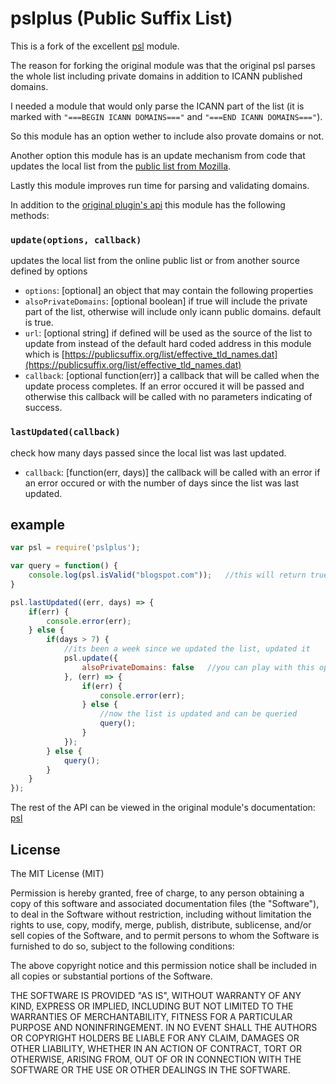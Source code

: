 # pslplus (Public Suffix List)

This is a fork of the excellent [psl](https://www.npmjs.com/package/psl) module.

The reason for forking the original module was that the original psl parses the whole list including private domains in addition to ICANN published domains.

I needed a module that would only parse the ICANN part of the list (it is marked with `"===BEGIN ICANN DOMAINS==="` and `"===END ICANN DOMAINS==="`).

So this module has an option wether to include also provate domains or not.

Another option this module has is an update mechanism from code that updates the local list from the [public list from Mozilla](https://publicsuffix.org/).

Lastly this module improves run time for parsing and validating domains.

In addition to the [original plugin's api](https://www.npmjs.com/package/psl) this module has the following methods:

### `update(options, callback)`

updates the local list from the online public list or from another source defined by options

* `options`: [optional] an object that may contain the following properties
 * `alsoPrivateDomains`: [optional boolean] if true will include the private part of the list, otherwise will include only icann public domains. default is true.
 * `url`: [optional string] if defined will be used as the source of the list to update from instead of the default hard coded address in this module which is [https://publicsuffix.org/list/effective_tld_names.dat](https://publicsuffix.org/list/effective_tld_names.dat)
* `callback`: [optional function(err)] a callback that will be called when the update process completes. If an error occured it will be passed and otherwise this callback will be called with no parameters indicating of success.

### `lastUpdated(callback)`

check how many days passed since the local list was last updated.

* `callback`: [function(err, days)] the callback will be called with an error if an error occured or with the number of days since the list was last updated.

## example

```javascript
var psl = require('pslplus');

var query = function() {
	console.log(psl.isValid("blogspot.com"));	//this will return true if private domains are not included and false otherwise since blogspot.com was registered by google.
}

psl.lastUpdated((err, days) => {
	if(err) {
		console.error(err);
	} else {
		if(days > 7) {
			//its been a week since we updated the list, updated it
			psl.update({
				alsoPrivateDomains: false	//you can play with this option to see the difference in the results
			}, (err) => {
				if(err) {
					console.error(err);
				} else {
					//now the list is updated and can be queried
					query();
				}
			});
		} else {
			query();
		}
	}
});
```

The rest of the API can be viewed in the original module's documentation: [psl](https://www.npmjs.com/package/psl)

## License

The MIT License (MIT)

Permission is hereby granted, free of charge, to any person obtaining a copy
of this software and associated documentation files (the "Software"), to deal
in the Software without restriction, including without limitation the rights
to use, copy, modify, merge, publish, distribute, sublicense, and/or sell
copies of the Software, and to permit persons to whom the Software is
furnished to do so, subject to the following conditions:

The above copyright notice and this permission notice shall be included in
all copies or substantial portions of the Software.

THE SOFTWARE IS PROVIDED "AS IS", WITHOUT WARRANTY OF ANY KIND, EXPRESS OR
IMPLIED, INCLUDING BUT NOT LIMITED TO THE WARRANTIES OF MERCHANTABILITY,
FITNESS FOR A PARTICULAR PURPOSE AND NONINFRINGEMENT. IN NO EVENT SHALL THE
AUTHORS OR COPYRIGHT HOLDERS BE LIABLE FOR ANY CLAIM, DAMAGES OR OTHER
LIABILITY, WHETHER IN AN ACTION OF CONTRACT, TORT OR OTHERWISE, ARISING FROM,
OUT OF OR IN CONNECTION WITH THE SOFTWARE OR THE USE OR OTHER DEALINGS IN
THE SOFTWARE.

